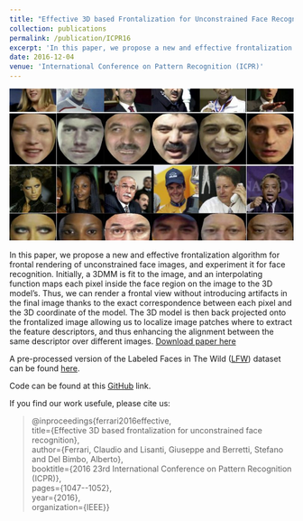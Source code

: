 ```yaml
---
title: "Effective 3D based Frontalization for Unconstrained Face Recognition"
collection: publications
permalink: /publication/ICPR16
excerpt: 'In this paper, we propose a new and effective frontalization algorithm based on a 3D Morphable Face Model (3DMM) for frontal rendering of unconstrained face images, to be used for face recognition.'
date: 2016-12-04
venue: 'International Conference on Pattern Recognition (ICPR)'
---
```

![Paper image!](/images/icpr.jpg)

In this paper, we propose a new and effective frontalization algorithm for frontal rendering of unconstrained face images, and experiment it for face recognition. Initially, a 3DMM is fit to the image, and an interpolating function maps each pixel inside the face region on the image to the 3D model’s. Thus, we can render a frontal view without introducing artifacts in the final image thanks to the exact correspondence between each pixel and the 3D coordinate of the model. The 3D model is then back projected onto the frontalized image allowing us to localize image patches where to extract the feature descriptors, and thus enhancing the alignment between the same descriptor over different images. [Download paper here](https://ieeexplore.ieee.org/stamp/stamp.jsp?arnumber=7899774)

A pre-processed version of the Labeled Faces in The Wild ([LFW](http://vis-www.cs.umass.edu/lfw/)) dataset can be found [here](https://www.micc.unifi.it/resources/datasets/frontalized-faces-in-the-wild/).

Code can be found at this [GitHub](https://github.com/clferrari/Effective3D-based-frontalization) link.

If you find our work usefule, please cite us: 
 
>@inproceedings{ferrari2016effective,  
>  title={Effective 3D based frontalization for unconstrained face recognition},  
>  author={Ferrari, Claudio and Lisanti, Giuseppe and Berretti, Stefano and Del Bimbo, Alberto},  
>  booktitle={2016 23rd International Conference on Pattern Recognition (ICPR)},  
>  pages={1047--1052},  
>  year={2016},  
>  organization={IEEE}}  

